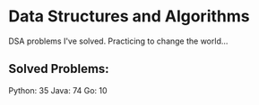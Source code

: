 # Data Structures and Algorithms
DSA problems I've solved. Practicing to change the world...

## Solved Problems:
Python: 35
Java: 74
Go: 10

